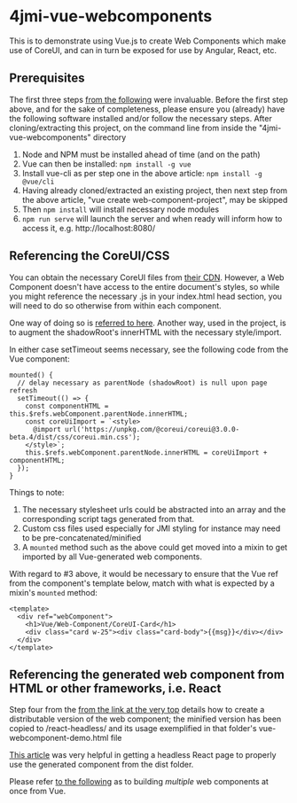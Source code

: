 # 4jmi-vue-webcomponents
This is to demonstrate using Vue.js to create Web Components which make use of CoreUI, and can in turn be exposed for use by Angular, React, etc.

## Prerequisites
The first three steps [from the following](https://medium.com/@royprins/get-started-with-vue-web-components-593b3d5b3200) were invaluable.  Before the first step above, and for the sake of completeness, please ensure you (already) have the following software installed and/or follow the necessary steps.  After cloning/extracting this project, on the command line from inside the "4jmi-vue-webcomponents" directory

1. Node and NPM must be installed ahead of time (and on the path)
2. Vue can then be installed: `npm install -g vue`
3. Install vue-cli as per step one in the above article: `npm install -g @vue/cli`
4. Having already cloned/extracted an existing project, then next step from the above article, "vue create web-component-project", may be skipped
5. Then `npm install` will install necessary node modules
6. `npm run serve` will launch the server and when ready will inform how to access it, e.g. http://localhost:8080/

## Referencing the CoreUI/CSS
You can obtain the necessary CoreUI files from [their CDN](https://coreui.io/docs/getting-started/download/#coreui-cdn).  However, a Web Component doesn't have access to the entire document's styles, so while you might reference the necessary .js in your index.html head section, you will need to do so otherwise from within each component.  

One way of doing so is [referred to here](https://developer.mozilla.org/en-US/docs/Web/Web_Components/Using_shadow_DOM).  Another way, used in the project, is to augment the shadowRoot's innerHTML with the necessary style/import.

In either case setTimeout seems necessary, see the following code from the Vue component:

```
mounted() {
  // delay necessary as parentNode (shadowRoot) is null upon page refresh
  setTimeout(() => {
    const componentHTML = this.$refs.webComponent.parentNode.innerHTML;
    const coreUiImport = `<style> 
      @import url('https://unpkg.com/@coreui/coreui@3.0.0-beta.4/dist/css/coreui.min.css');
    </style>`;
    this.$refs.webComponent.parentNode.innerHTML = coreUiImport + componentHTML;   		
  });
}
```

Things to note:
1. The necessary stylesheet urls could be abstracted into an array and the corresponding script tags generated from that.
2. Custom css files used especially for JMI styling for instance may need to be pre-concatenated/minified
3. A `mounted` method such as the above could get moved into a mixin to get imported by all Vue-generated web components.

With regard to #3 above, it would be necessary to ensure that the Vue ref from the component's template below, match with what is expected by a mixin's `mounted` method:

```
<template>
  <div ref="webComponent">
    <h1>Vue/Web-Component/CoreUI-Card</h1>
	<div class="card w-25"><div class="card-body">{{msg}}</div></div>
  </div>
</template>
```

## Referencing the generated web component from HTML or other frameworks, i.e. React

Step four from the [from the link at the very top](https://medium.com/@royprins/get-started-with-vue-web-components-593b3d5b3200) details how to create a distributable version of the web component; the minified version has been copied to /react-headless/ and its usage exemplified in that folder's vue-webcomponent-demo.html file

[This article](https://www.grapecity.com/blogs/using-web-components-with-react-2019) was very helpful in getting a headless React page to properly use the generated component from the dist folder.

Please refer [to the following](https://cli.vuejs.org/guide/build-targets.html#bundle-that-registers-multiple-web-components) as to building *multiple* web components at once from Vue.
